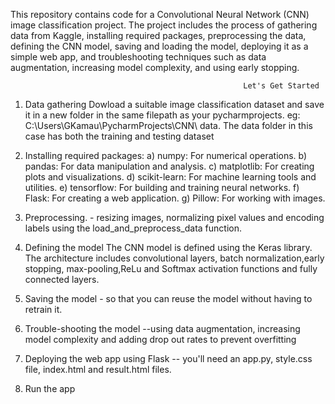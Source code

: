 This repository contains code for a Convolutional Neural Network (CNN) image classification project. The project includes the process of gathering data from Kaggle, installing required packages, preprocessing the data, defining the CNN model, saving and loading the model, deploying it as a simple web app, and troubleshooting techniques such as data augmentation, increasing model complexity, and using early stopping.

                                                        Let's Get Started 
                                                                                                                 
1) Data gathering
     Dowload a suitable image classification dataset and save it in a new folder in the same filepath as your pycharmprojects. eg: C:\Users\GKamau\PycharmProjects\CNN\ data.
     The data folder in this case has both the training and testing dataset
2) Installing required packages:
         a) numpy: For numerical operations.
         b) pandas: For data manipulation and analysis.
         c) matplotlib: For creating plots and visualizations.
         d) scikit-learn: For machine learning tools and utilities.
         e) tensorflow: For building and training neural networks.
         f) Flask: For creating a web application.
         g) Pillow: For working with images.
3) Preprocessing. - resizing images, normalizing pixel values and encoding labels using the load_and_preprocess_data function.
4) Defining the model
   The CNN model is defined using the Keras library.
   The architecture includes convolutional layers, batch normalization,early stopping, max-pooling,ReLu and Softmax activation functions and fully connected layers. 
5) Saving the model - so that you can reuse the model without having to retrain it.
6) Trouble-shooting the model --using data augmentation, increasing model complexity and adding drop out rates to prevent overfitting 
   
7) Deploying the web app using Flask -- you'll need an app.py, style.css file, index.html and result.html files.
8) Run the app
